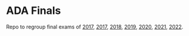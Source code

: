 # ADA Finals

Repo to regroup final exams of [2017](https://github.com/epfl-ada/2017/tree/master/Final), 
[2017](https://github.com/epfl-ada/2017/tree/master/Final), [2018](https://github.com/epfl-ada/2018/tree/master/Final), 
[2019](https://github.com/epfl-ada/2019/tree/master/Final), [2020](https://github.com/epfl-ada/2020/tree/master/Final), 
[2021](https://github.com/epfl-ada/2021/tree/master/Final), [2022](https://github.com/epfl-ada/2017/tree/master/Final).